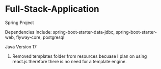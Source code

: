 # Full-Stack-Application

Spring Project

Dependencies Include:
spring-boot-starter-data-jdbc,
spring-boot-starter-web,
flyway-core,
postgresql

Java Version 17

1) Removed templates folder from resources becuase I plan on using react.js therefore there is no need for a template engine.